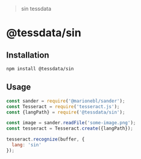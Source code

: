 > sin tessdata

# @tessdata/sin

## Installation

```
npm install @tessdata/sin
```

## Usage

```js
const sander = require('@marionebl/sander');
const Tesseract = require('tesseract.js');
const {langPath} = require('@tessdata/sin');

const image = sander.readFile('some-image.png');
const tesseract = Tesseract.create({langPath});

tesseract.recognize(buffer, {
  lang: 'sin'
});
```
